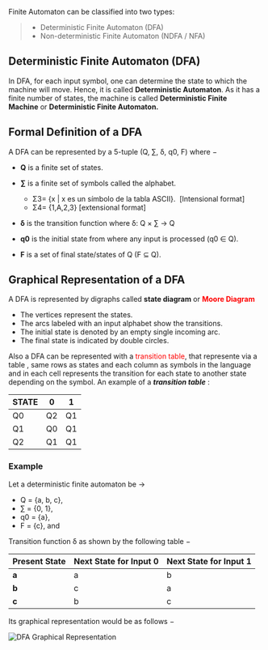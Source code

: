 Finite Automaton can be classified into two types: 

> - Deterministic Finite Automaton (DFA)
> - Non-deterministic Finite Automaton (NDFA / NFA)

## Deterministic Finite Automaton (DFA)

In DFA, for each input symbol, one can determine the state to which the machine will move. Hence, it is called **Deterministic Automaton**. As it has a finite number of states, the machine is called **Deterministic Finite Machine** or **Deterministic Finite Automaton.**

## Formal Definition of a DFA

A DFA can be represented by a 5-tuple (Q, ∑, δ, q0, F) where −

- **Q** is a finite set of states.
    
- **∑** is a finite set of symbols called the alphabet.
	* Σ3= {x | x es un símbolo de la tabla ASCII}.      \[Intensional format\]
	 * Σ4= {1,A,2,3}   \[extensional format\]
	
- **δ** is the transition function where δ: Q × ∑ → Q 
    
- **q0** is the initial state from where any input is processed (q0 ∈ Q).
    
- **F** is a set of final state/states of Q (F ⊆ Q).


## Graphical Representation of a DFA

A DFA is represented by digraphs called **state diagram** or <span style="color: red; font-weight: bold; ">Moore Diagram</span>

- The vertices represent the states.
- The arcs labeled with an input alphabet show the transitions.
- The initial state is denoted by an empty single incoming arc.
- The final state is indicated by double circles.

Also a DFA can be represented with a<span style="color:red;"> transition table</span>, that represente via a table ,  same rows as states and each column as symbols in the language and in each cell represents the transition for each state to another state depending on the symbol. 
An example of a _**transition table**_ : 

|STATE|0|1|
|---|---|---|
| Q0| Q2 | Q1 |
|Q1 | Q0 | Q1 |
| Q2 | Q1 | Q1|

### Example

Let a deterministic finite automaton be →

- Q = {a, b, c},
- ∑ = {0, 1},
- q0 = {a},
- F = {c}, and

Transition function δ as shown by the following table −

|Present State|Next State for Input 0|Next State for Input 1|
|---|---|---|
|**a**|a|b|
|**b**|c|a|
|**c**|b|c|

Its graphical representation would be as follows −

![DFA Graphical Representation](https://www.tutorialspoint.com/automata_theory/images/dfa_graphical_representation.jpg)